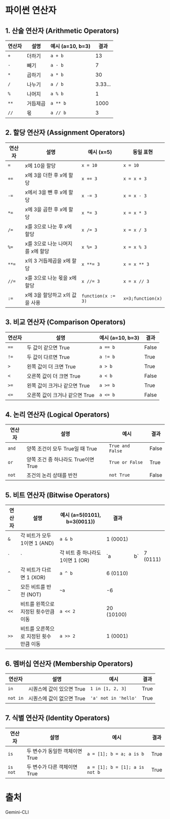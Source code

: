 # 파이썬 연산자

## 1. 산술 연산자 (Arithmetic Operators)
| 연산자 | 설명 | 예시 (a=10, b=3) | 결과 |
| --- | --- | --- | --- |
| `+` | 더하기 | `a + b` | 13 |
| `-` | 빼기 | `a - b` | 7 |
| `*` | 곱하기 | `a * b` | 30 |
| `/` | 나누기 | `a / b` | 3.33... |
| `%` | 나머지 | `a % b` | 1 |
| `**` | 거듭제곱 | `a ** b` | 1000 |
| `//` | 몫 | `a // b` | 3 |

## 2. 할당 연산자 (Assignment Operators)
| 연산자   | 설명                   | 예시 (x=5)           | 동일 표현             |
| ----- | -------------------- | ------------------ | ----------------- |
| `=`   | x에 10을 할당            | `x = 10`           | `x = 10`          |
| `+=`  | x에 3을 더한 후 x에 할당     | `x += 3`           | `x = x + 3`       |
| `-=`  | x에서 3을 뺀 후 x에 할당     | `x -= 3`           | `x = x - 3`       |
| `*=`  | x에 3을 곱한 후 x에 할당     | `x *= 3`           | `x = x * 3`       |
| `/=`  | x를 3으로 나눈 후 x에 할당    | `x /= 3`           | `x = x / 3`       |
| `%=`  | x를 3으로 나눈 나머지를 x에 할당 | `x %= 3`           | `x = x % 3`       |
| `**=` | x의 3 거듭제곱을 x에 할당     | `x **= 3`          | `x = x ** 3`      |
| `//=` | x를 3으로 나눈 몫을 x에 할당   | `x //= 3`          | `x = x // 3`      |
| `:=`  | x에 3을 할당하고 x의 값을 사용  | `function(x := 3)` | `x=3;function(x)` |

## 3. 비교 연산자 (Comparison Operators)
| 연산자 | 설명 | 예시 (a=10, b=3) | 결과 |
| --- | --- | --- | --- |
| `==` | 두 값이 같으면 True | `a == b` | False |
| `!=` | 두 값이 다르면 True | `a != b` | True |
| `>` | 왼쪽 값이 더 크면 True | `a > b` | True |
| `<` | 오른쪽 값이 더 크면 True | `a < b` | False |
| `>=` | 왼쪽 값이 크거나 같으면 True | `a >= b` | True |
| `<=` | 오른쪽 값이 크거나 같으면 True | `a <= b` | False |

## 4. 논리 연산자 (Logical Operators)
| 연산자 | 설명 | 예시 | 결과 |
| --- | --- | --- | --- |
| `and` | 양쪽 조건이 모두 True일 때 True | `True and False` | False |
| `or` | 양쪽 조건 중 하나라도 True이면 True | `True or False` | True |
| `not` | 조건의 논리 상태를 반전 | `not True` | False |

## 5. 비트 연산자 (Bitwise Operators)
| 연산자  | 설명                    | 예시 (a=5(0101), b=3(0011)) | 결과         |     |          |
| ---- | --------------------- | ------------------------- | ---------- | --- | -------- |
| `&`  | 각 비트가 모두 1이면 1 (AND)  | `a & b`                   | 1 (0001)   |     |          |
| `    | `                     | 각 비트 중 하나라도 1이면 1 (OR)    | `a         | b`  | 7 (0111) |
| `^`  | 각 비트가 다르면 1 (XOR)     | `a ^ b`                   | 6 (0110)   |     |          |
| `~`  | 모든 비트를 반전 (NOT)       | `~a`                      | -6         |     |          |
| `<<` | 비트를 왼쪽으로 지정된 횟수만큼 이동  | `a << 2`                  | 20 (10100) |     |          |
| `>>` | 비트를 오른쪽으로 지정된 횟수만큼 이동 | `a >> 2`                  | 1 (0001)   |     |          |

## 6. 멤버십 연산자 (Membership Operators)
| 연산자 | 설명 | 예시 | 결과 |
| --- | --- | --- | --- |
| `in` | 시퀀스에 값이 있으면 True | `1 in [1, 2, 3]` | True |
| `not in` | 시퀀스에 값이 없으면 True | `'a' not in 'hello'` | True |

## 7. 식별 연산자 (Identity Operators)
| 연산자 | 설명 | 예시 | 결과 |
| --- | --- | --- | --- |
| `is` | 두 변수가 동일한 객체이면 True | `a = [1]; b = a; a is b` | True |
| `is not` | 두 변수가 다른 객체이면 True | `a = [1]; b = [1]; a is not b` | True |

# 출처
Gemini-CLI
